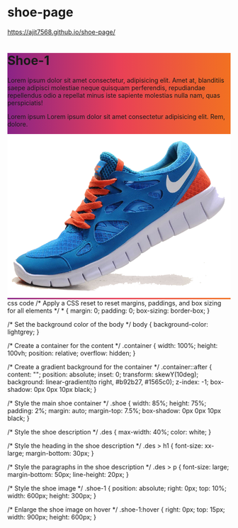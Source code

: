 # shoe-page
https://ajit7568.github.io/shoe-page/
<!-- This is an HTML document -->
<!DOCTYPE html>
<html lang="en">
<head>
    <!-- Set the character encoding for the document -->
    <meta charset="UTF-8" />
    <!-- Specify the version of Internet Explorer to be used -->
    <meta http-equiv="X-UA-Compatible" content="IE=edge" />
    <!-- Configure the viewport settings for responsive design -->
    <meta name="viewport" content="width=device-width, initial-scale=1.0" />
    <!-- Link to an external CSS file for styling -->
    <link rel="stylesheet" href="style.css">
    <!-- Set the title of the webpage (displayed in the browser tab) -->
    <title>Document</title>
</head>
<body oncontextmenu="return false;">
    <!-- Create a container div to hold the content -->
    <div class="container">
        <!-- Create a div for displaying information about a shoe -->
        <div class="shoe" style=" background: linear-gradient(to right, #8a2387, #e94057, #f27121);">
            <!-- Create a div for the shoe description -->
            <div class="des">
                <!-- Display the heading for the shoe -->
                <h1>Shoe-1</h1>
                <!-- Display the first paragraph of the shoe description -->
                <p>
                    Lorem ipsum dolor sit amet consectetur, adipisicing elit. Amet at,
                    blanditiis saepe adipisci molestiae neque quisquam perferendis,
                    repudiandae repellendus odio a repellat minus iste sapiente
                    molestias nulla nam, quas perspiciatis!
                </p>
                <!-- Display the second paragraph of the shoe description -->
                <p>
                    Lorem ipsum Lorem ipsum dolor sit amet consectetur adipisicing elit.
                    Rem, dolore.
                </p>
            </div>
            <!-- Display an image of the shoe -->
            <img class="shoe-1" src="shoe-1.png" alt="shoe1" />
        </div>
    </div>
</body>
</html>
css code
/* Apply a CSS reset to reset margins, paddings, and box sizing for all elements */
   * {
    margin: 0;
    padding: 0;
    box-sizing: border-box;
    }

/* Set the background color of the body */
body {
    background-color: lightgrey;
}

/* Create a container for the content */
.container {
    width: 100%;
    height: 100vh;
    position: relative;
    overflow: hidden;
}

/* Create a gradient background for the container */
.container::after {
    content: "";
    position: absolute;
    inset: 0;
    transform: skewY(10deg);
    background: linear-gradient(to right, #b92b27, #1565c0);
    z-index: -1;
    box-shadow: 0px 0px 10px black;
}

/* Style the main shoe container */
.shoe {
    width: 85%;
    height: 75%;
    padding: 2%;
    margin: auto;
    margin-top: 7.5%;
    box-shadow: 0px 0px 10px black;
}

/* Style the shoe description */
.des {
    max-width: 40%;
    color: white;
}

/* Style the heading in the shoe description */
.des > h1 {
    font-size: xx-large;
    margin-bottom: 30px;
}

/* Style the paragraphs in the shoe description */
.des > p {
    font-size: large;
    margin-bottom: 50px;
    line-height: 20px;
}

  /* Style the shoe image */
.shoe-1 {
    position: absolute;
    right: 0px;
    top: 10%;
    width: 600px;
    height: 300px;
}

/* Enlarge the shoe image on hover */
.shoe-1:hover {
    right: 0px;
    top: 15px;
    width: 900px;
    height: 600px;
}

